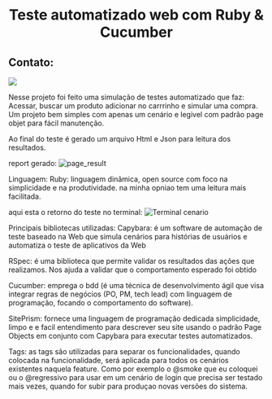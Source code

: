 <h1 align="Center"> Teste automatizado web com Ruby & Cucumber </h1>

## Contato:

<div>
<a href="https://www.linkedin.com/in/lucas-santos-239358132" target="_blank"><img src="https://img.shields.io/badge/-LinkedIn-%230077B5?style=for-the-badge&logo=linkedin&logoColor=white" target="_blank"></a>
</div>

Nesse projeto foi feito uma simulação de testes automatizado que faz: Acessar, buscar um produto adicionar no carrrinho e simular uma compra. Um projeto bem simples com apenas um cenário e legivel com padrão page objet para fácil manutenção.

Ao final do teste é gerado um arquivo Html e Json para leitura dos resultados.

report gerado:
![page_result](https://user-images.githubusercontent.com/68041354/207876834-b57feaf9-238a-47a0-8794-771bb32228ec.png)

Linguagem:
Ruby: linguagem dinâmica, open source com foco na simplicidade e na produtividade.
na minha opniao tem uma leitura mais facilitada.

aqui esta o retorno do teste no terminal:
![Terminal cenario](https://user-images.githubusercontent.com/68041354/207876467-d5e8431a-48c7-457a-bd45-781d07736999.png)

Principais bibliotecas utilizadas:
Capybara: é um software de automação de teste baseado na Web que simula cenários para histórias de usuários e automatiza o teste de aplicativos da Web

RSpec: é uma biblioteca que permite validar os resultados das ações que realizamos. Nos ajuda a validar que o comportamento esperado foi obtido

Cucumber: emprega o bdd (é uma técnica de desenvolvimento ágil que visa integrar regras de negócios (PO, PM, tech lead) com linguagem de programação, focando o comportamento do software).

SitePrism: fornece uma linguagem de programação dedicada simplicidade, limpo e e facil entendimento para descrever seu site usando o padrão Page Objects em conjunto com Capybara para executar testes automatizados.

Tags: as tags são utilizadas para separar os funcionalidades, quando colocada na funcionalidade, será aplicada para todos os cenários existentes naquela feature. Como por exemplo o @smoke que eu coloquei ou o @regressivo para usar em um cenário de login que precisa ser testado mais vezes, quando for subir para produçao novas versões do sistema.
